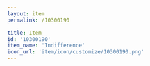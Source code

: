 ```yaml
---
layout: item
permalink: /10300190

title: Item
id: '10300190'
item_name: 'Indifference'
icon_url: 'item/icon/customize/10300190.png'
---
```

